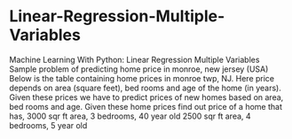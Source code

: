 # Linear-Regression-Multiple-Variables
Machine Learning With Python: Linear Regression Multiple Variables Sample problem of predicting home price in monroe, new jersey (USA) Below is the table containing home prices in monroe twp, NJ. Here price depends on area (square feet), bed rooms and age of the home (in years). Given these prices we have to predict prices of new homes based on area, bed rooms and age.    Given these home prices find out price of a home that has,  3000 sqr ft area, 3 bedrooms, 40 year old  2500 sqr ft area, 4 bedrooms, 5 year old
